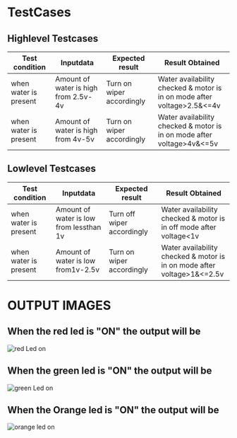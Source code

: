 # TestCases
## Highlevel Testcases

|Test condition |Inputdata |Expected result |Result Obtained|
|---------------|----------|----------------|---------------|
|when water is present |Amount of water is high  from 2.5v-4v |Turn on wiper accordingly |Water availability checked & motor is in on mode after voltage>2.5&<=4v|        
|when water is present |Amount of water is high  from 4v-5v |Turn on wiper accordingly  |Water availability checked & motor is in on mode after voltage>4v&<=5v|

## Lowlevel Testcases

|Test condition |Inputdata |Expected result |Result Obtained|
|---------------|----------|----------------|---------------|
|when water is present |Amount of water is low from lessthan 1v |Turn off wiper accordingly |Water availability checked & motor is in off mode after voltage<1v|        
|when water is present |Amount of water is low from1v-2.5v |Turn on wiper accordingly  |Water availability checked & motor is in on mode after voltage>1&<=2.5v|

# OUTPUT IMAGES

## When the red led is "ON" the output will be
![red Led on](https://user-images.githubusercontent.com/101034610/168323785-9ae96080-0c9d-4068-b0c9-db761eaaab1a.png)

## When the green led is "ON" the output will be
![green Led on](https://user-images.githubusercontent.com/101034610/168323983-895709cf-16fa-46fb-992d-32fbbc0d13bd.png)

## When the Orange led is "ON" the output will be
![orange led on](https://user-images.githubusercontent.com/101034610/168324177-2803d366-6965-4f2a-9e8c-e3619fb90300.png)
